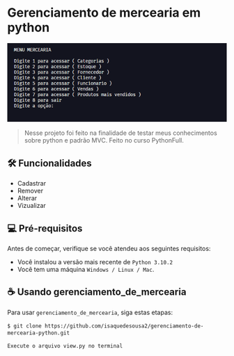 # <strong>Gerenciamento de mercearia em python</strong>

<img src="github/readme.png" alt="exemplo imagem">

> Nesse projeto foi feito na finalidade de testar meus conhecimentos sobre python e padrão MVC. Feito no curso PythonFull.

## 🛠️ Funcionalidades 

* Cadastrar
* Remover
* Alterar
* Vizualizar

## 💻 Pré-requisitos

Antes de começar, verifique se você atendeu aos seguintes requisitos:
<!---Estes são apenas requisitos de exemplo. Adicionar, duplicar ou remover conforme necessário--->
* Você instalou a versão mais recente de `Python 3.10.2`
* Você tem uma máquina `Windows / Linux / Mac`.

## ☕ Usando gerenciamento_de_mercearia

Para usar `gerenciamento_de_mercearia`, siga estas etapas:

```
$ git clone https://github.com/isaquedesousa2/gerenciamento-de-mercearia-python.git
```
```
Execute o arquivo view.py no terminal
```


